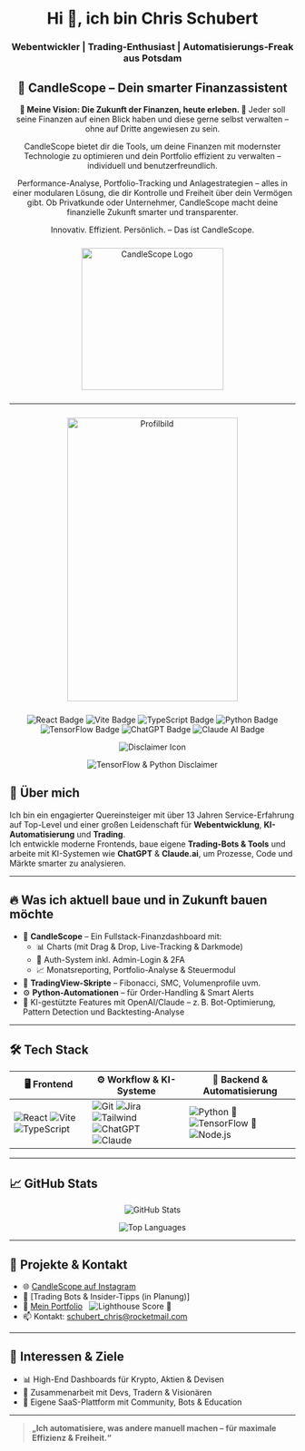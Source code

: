 <h1 align="center">Hi 👋, ich bin Chris Schubert</h1> 
<h3 align="center">Webentwickler | Trading-Enthusiast | Automatisierungs-Freak aus Potsdam</h3> 
<h2 align="center">🚀 CandleScope – Dein smarter Finanzassistent</h2> 
<p align="center"> 
  <strong>🌟 Meine Vision: Die Zukunft der Finanzen, heute erleben. 🌟</strong>  
  Jeder soll seine Finanzen auf einen Blick haben und diese gerne selbst verwalten – ohne auf Dritte angewiesen zu sein. 
</p> 
<p align="center"> 
  CandleScope bietet dir die Tools, um deine Finanzen mit modernster Technologie zu optimieren und dein Portfolio effizient zu verwalten – individuell und benutzerfreundlich. 
</p> 
<p align="center"> 
  Performance-Analyse, Portfolio-Tracking und Anlagestrategien – alles in einer modularen Lösung, die dir Kontrolle und Freiheit über dein Vermögen gibt. Ob Privatkunde oder Unternehmer, CandleScope macht deine finanzielle Zukunft smarter und transparenter. 
</p> 
<p align="center"> 
  Innovativ. Effizient. Persönlich. – Das ist CandleScope. 
</p>

<p align="center">
  <img src="https://github.com/user-attachments/assets/23e9f9e8-dbd8-4bc6-969a-d64b6698e4cd" width="250" height="250" style="margin: 10px;" alt="CandleScope Logo" />
</p>

<hr/>

<p align="center">
  <img src="https://github.com/user-attachments/assets/8ae6a48a-2481-4af2-8af6-b05352ae927b" width="300" height="500" alt="Profilbild" style="margin: 10px;" />
</p>

<p align="center">
  <img src="https://img.shields.io/badge/React-20232A?style=for-the-badge&logo=react&logoColor=61DAFB" alt="React Badge"/>
  <img src="https://img.shields.io/badge/Vite-646CFF?style=for-the-badge&logo=vite&logoColor=FFD62E" alt="Vite Badge"/>
  <img src="https://img.shields.io/badge/TypeScript-007ACC?style=for-the-badge&logo=typescript&logoColor=white" alt="TypeScript Badge"/>
  <img src="https://img.shields.io/badge/Python-3776AB?style=for-the-badge&logo=python&logoColor=white" alt="Python Badge"/>
  <img src="https://img.shields.io/badge/TensorFlow-FF6F00?style=for-the-badge&logo=tensorflow&logoColor=white" alt="TensorFlow Badge"/>
  <img src="https://img.shields.io/badge/ChatGPT-10a37f?style=for-the-badge&logo=openai&logoColor=white" alt="ChatGPT Badge"/>
  <img src="https://img.shields.io/badge/Claude_AI-000000?style=for-the-badge&logo=anthropic&logoColor=white" alt="Claude AI Badge"/>
</p>

  <p align="center">
    <img src="https://img.shields.io/badge/DISCLAIMER-red?style=for-the-badge&logo=exclamation&logoColor=white" alt="Disclaimer Icon"/>
  </p>
  <p align="center">
    <img src="https://img.shields.io/badge/TensorFlow%20%26%20Python-im%20Lernprozess%20%2F%20in%20Planung-yellow?style=for-the-badge&logo=exclamation&logoColor=white" alt="TensorFlow & Python Disclaimer"/>
  </p>
  </p>


## 🚀 Über mich

Ich bin ein engagierter Quereinsteiger mit über 13 Jahren Service-Erfahrung auf Top-Level und einer großen Leidenschaft für **Webentwicklung**, **KI-Automatisierung** und **Trading**.  
Ich entwickle moderne Frontends, baue eigene **Trading-Bots & Tools** und arbeite mit KI-Systemen wie **ChatGPT** & **Claude.ai**, um Prozesse, Code und Märkte smarter zu analysieren.

---

## 🔥 Was ich aktuell baue und in Zukunft bauen möchte

- 💼 **CandleScope** – Ein Fullstack-Finanzdashboard mit:
  - 📊 Charts (mit Drag & Drop, Live-Tracking & Darkmode)
  - 🔐 Auth-System inkl. Admin-Login & 2FA
  - 📈 Monatsreporting, Portfolio-Analyse & Steuermodul
- 🤖 **TradingView-Skripte** – Fibonacci, SMC, Volumenprofile uvm.
- ⚙️ **Python-Automationen** – für Order-Handling & Smart Alerts
- 🧠 KI-gestützte Features mit OpenAI/Claude – z. B. Bot-Optimierung, Pattern Detection und Backtesting-Analyse

---

## 🛠️ Tech Stack

| 🖥️ Frontend                                                                                                                                                                                                                                                                                | ⚙️ Workflow & KI-Systeme                                                                                                                                                                                                                                                                                                                                                                                                                                                                | 🤖 Backend & Automatisierung                                                                                                                                                                                |
| ------------------------------------------------------------------------------------------------------------------------------------------------------------------------------------------------------------------------------------------------------------------------------------------ | --------------------------------------------------------------------------------------------------------------------------------------------------------------------------------------------------------------------------------------------------------------------------------------------------------------------------------------------------------------------------------------------------------------------------------------------------------------------------------------- | ----------------------------------------------------------------------------------------------------------------------------------------------------------------------------------------------------------- |
| ![React](https://img.shields.io/badge/React-61DAFB?style=flat&logo=react&logoColor=white) ![Vite](https://img.shields.io/badge/Vite-646CFF?style=flat&logo=vite&logoColor=FFD62E) ![TypeScript](https://img.shields.io/badge/TypeScript-3178C6?style=flat&logo=typescript&logoColor=white) | ![Git](https://img.shields.io/badge/Git-F05032?style=flat&logo=git&logoColor=white) ![Jira](https://img.shields.io/badge/Jira-0052CC?style=flat&logo=jira&logoColor=white) ![Tailwind](https://img.shields.io/badge/Tailwind_CSS-38B2AC?style=flat&logo=tailwind-css&logoColor=white) ![ChatGPT](https://img.shields.io/badge/ChatGPT-10a37f?style=flat&logo=openai&logoColor=white) ![Claude](https://img.shields.io/badge/Claude_AI-000000?style=flat&logo=anthropic&logoColor=white) | ![Python](https://img.shields.io/badge/Python-3776AB?style=flat&logo=python&logoColor=white) 🚧 ![TensorFlow](https://img.shields.io/badge/TensorFlow-FF6F00?style=flat&logo=tensorflow&logoColor=white) 🚧 ![Node.js](https://img.shields.io/badge/Node.js-339933?style=flat&logo=node.js&logoColor=white) |

---

## 📈 GitHub Stats

<p align="center">
  <img src="https://github-readme-stats.vercel.app/api?username=schubertchris&show_icons=true&theme=radical" alt="GitHub Stats" />
</p>

<p align="center">
  <img src="https://github-readme-stats.vercel.app/api/top-langs/?username=schubertchris&layout=compact&theme=radical" alt="Top Languages" />
</p>

---

## 📲 Projekte & Kontakt

- 🌐 [CandleScope auf Instagram](https://instagram.com/candlescope)
- 🧠 [Trading Bots & Insider-Tipps (in Planung)]
- 💼 [Mein Portfolio](https://portfolio-chris-schubert.vercel.app/) &nbsp; <img src="https://img.shields.io/badge/Lighthouse-97%2F100%2F100%2F92-blue?style=flat-square&logo=googlechrome&logoColor=white" alt="Lighthouse Score"/> 🚧
- 📫 Kontakt: [schubert_chris@rocketmail.com](mailto:schubert_chris@rocketmail.com)

---

## 🎯 Interessen & Ziele

- 📊 High-End Dashboards für Krypto, Aktien & Devisen
- 🤝 Zusammenarbeit mit Devs, Tradern & Visionären
- 🚀 Eigene SaaS-Plattform mit Community, Bots & Education

---

> **„Ich automatisiere, was andere manuell machen – für maximale Effizienz & Freiheit.“**
